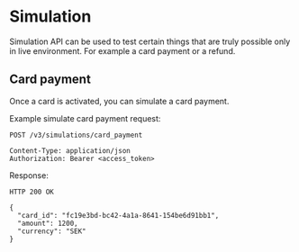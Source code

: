 # Simulation

Simulation API can be used to test certain things that are truly possible only in live environment. For example a card payment or a refund.

## Card payment

Once a card is activated, you can simulate a card payment.

Example simulate card payment request:

```{1}
POST /v3/simulations/card_payment

Content-Type: application/json
Authorization: Bearer <access_token>
```

Response:

```{1}
HTTP 200 OK

{
  "card_id": "fc19e3bd-bc42-4a1a-8641-154be6d91bb1",
  "amount": 1200,
  "currency": "SEK"
}
```
